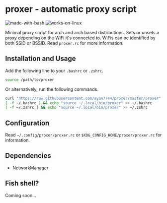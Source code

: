 # proxer - automatic proxy script
![made-with-bash](https://img.shields.io/static/v1?label=Written%20in&message=bash&color=blue&style=for-the-badge)
![works-on-linux](https://img.shields.io/static/v1?label=Works%20on&message=Linux&color=green&style=for-the-badge)

Minimal proxy script for arch and arch based distributions. Sets or unsets a proxy depending on the WiFi it's connected to. WiFis can be identified by both SSID or BSSID. Read `proxer.rc` for more information.
## Installation and Usage
Add the following line to your `.bashrc` or `.zshrc`.
```bash
source /path/to/proxer
```
Or alternatively, run the following commands.
```bash
curl "https://raw.githubusercontent.com/ayan7744/proxer/master/proxer" > ~/.local/bin/proxer
[ -f ~/.bashrc ] && echo "source ~/.local/bin/proxer" >> ~/.bashrc
[ -f ~/.zshrc ] && echo "source ~/.local/bin/proxer" >> ~/.zshrc
```
## Configuration
Read `~/.config/proxer/proxer.rc` or `$XDG_CONFIG_HOME/proxer/proxer.rc` for information.
## Dependencies
* NetworkManager
## Fish shell?
Coming soon...
